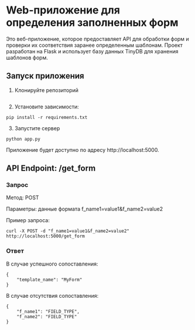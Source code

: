 # Web-приложение для определения заполненных форм

Это веб-приложение, которое предоставляет API для обработки форм и проверки их соответствия заранее определенным шаблонам. Проект разработан на Flask и использует базу данных TinyDB для хранения шаблонов форм.

## Запуск приложения

1. Клонируйте репозиторий
```

```

2. Установите зависимости:

```
pip install -r requirements.txt
```

3. Запустите сервер

```
python app.py
```
Приложение будет доступно по адресу http://localhost:5000.

## API Endpoint: /get_form
### Запрос
Метод: POST

Параметры: данные формата f_name1=value1&f_name2=value2

Пример запроса:

```
curl -X POST -d "f_name1=value1&f_name2=value2" http://localhost:5000/get_form
```

### Ответ
В случае успешного сопоставления:

```
{
    "template_name": "MyForm"
}
```

В случае отсутствия сопоставления:

```
{
    "f_name1": "FIELD_TYPE",
    "f_name2": "FIELD_TYPE"
}
```